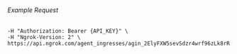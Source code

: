 
###### Example Request
```curl \
-H "Authorization: Bearer {API_KEY}" \
-H "Ngrok-Version: 2" \
https://api.ngrok.com/agent_ingresses/agin_2ElyFXW5sevSdzr4wrf96zLk8rR
